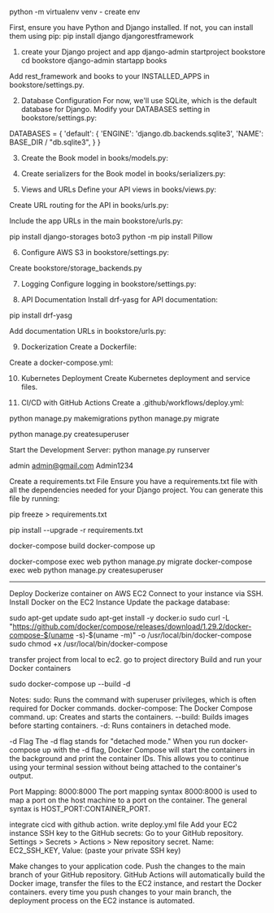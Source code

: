 python -m virtualenv venv - create env

First, ensure you have Python and Django installed. If not, you can install them using pip:
pip install django djangorestframework


1. create your Django project and app
django-admin startproject bookstore
cd bookstore
django-admin startapp books

Add rest_framework and books to your INSTALLED_APPS in bookstore/settings.py.

2. Database Configuration
For now, we'll use SQLite, which is the default database for Django. Modify your DATABASES setting in bookstore/settings.py:

DATABASES = {
    'default': {
        'ENGINE': 'django.db.backends.sqlite3',
        'NAME': BASE_DIR / "db.sqlite3",
    }
}


3. Create the Book model in books/models.py:

4. Create serializers for the Book model in books/serializers.py:

5. Views and URLs
Define your API views in books/views.py:

Create URL routing for the API in books/urls.py:

Include the app URLs in the main bookstore/urls.py:

pip install django-storages boto3
python -m pip install Pillow

6. Configure AWS S3 in bookstore/settings.py:

Create bookstore/storage_backends.py


7. Logging
Configure logging in bookstore/settings.py:

8. API Documentation
Install drf-yasg for API documentation:

pip install drf-yasg


Add documentation URLs in bookstore/urls.py:

9. Dockerization
Create a Dockerfile:

Create a docker-compose.yml:

10. Kubernetes Deployment
Create Kubernetes deployment and service files.

11. CI/CD with GitHub Actions
Create a .github/workflows/deploy.yml:


python manage.py makemigrations
python manage.py migrate

python manage.py createsuperuser

Start the Development Server:
python manage.py runserver



admin
admin@gmail.com
Admin1234


Create a requirements.txt File
Ensure you have a requirements.txt file with all the dependencies needed for your Django project. You can generate this file by running:

pip freeze > requirements.txt

pip install --upgrade -r requirements.txt

docker-compose build
docker-compose up

docker-compose exec web python manage.py migrate
docker-compose exec web python manage.py createsuperuser


---------------------------------------------------------------
Deploy Dockerize container on AWS EC2
Connect to your instance via SSH.
Install Docker on the EC2 Instance
Update the package database:

sudo apt-get update
sudo apt-get install -y docker.io
sudo curl -L "https://github.com/docker/compose/releases/download/1.29.2/docker-compose-$(uname -s)-$(uname -m)" -o /usr/local/bin/docker-compose
sudo chmod +x /usr/local/bin/docker-compose

transfer project from local to ec2.
go to project directory
Build and run your Docker containers

sudo docker-compose up --build -d

Notes:
sudo: Runs the command with superuser privileges, which is often required for Docker commands.
docker-compose: The Docker Compose command.
up: Creates and starts the containers.
--build: Builds images before starting containers.
-d: Runs containers in detached mode.

-d Flag
The -d flag stands for "detached mode." When you run docker-compose up with the -d flag, Docker Compose will start the containers in the background and print the container IDs. This allows you to continue using your terminal session without being attached to the container's output.

Port Mapping: 8000:8000
The port mapping syntax 8000:8000 is used to map a port on the host machine to a port on the container. The general syntax is HOST_PORT:CONTAINER_PORT.

integrate cicd with github action.
write deploy.yml file 
Add your EC2 instance SSH key to the GitHub secrets:
Go to your GitHub repository.
Settings > Secrets > Actions > New repository secret.
Name: EC2_SSH_KEY, Value: (paste your private SSH key)


Make changes to your application code.
Push the changes to the main branch of your GitHub repository.
GitHub Actions will automatically build the Docker image, transfer the files to the EC2 instance, and restart the Docker containers.
every time you push changes to your main branch, the deployment process on the EC2 instance is automated.